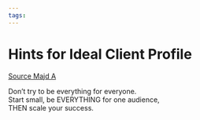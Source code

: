 ```yaml
---
tags: 
---
```

# Hints for Ideal Client Profile
[Source Majd A](https://www.linkedin.com/posts/majdalaily_founders-more-audience-more-money-thats-activity-7221052640145600513-nI1u?utm_source=share&utm_medium=member_desktop)

Don’t try to be everything for everyone.  
Start small, be EVERYTHING for one audience,  
THEN scale your success.